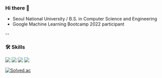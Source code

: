 ### Hi there 👋

- Seoul National University / B.S. in Computer Science and Engineering
- Google Machine Learning Bootcamp 2022 participant 

--

### 🛠 Skills
<img src="https://img.shields.io/badge/C-172B4D?style=flat&logo=C&logoColor=white"/> <img src="https://img.shields.io/badge/C++-1E88E5?style=flat&logo=C%2B%2B&logoColor=white"/> <img src="https://img.shields.io/badge/Java-007396?style=flat-square&logo=Java&logoColor=white"/> <img src="https://img.shields.io/badge/Python-3766AB?style=flat&logo=Python&logoColor=white"/> 


[![Solved.ac](http://mazassumnida.wtf/api/v2/generate_badge?boj=lqcit1051)](https://solved.ac/lqcit1051)
